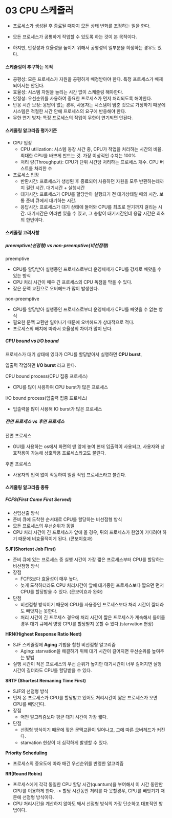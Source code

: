 # 03 CPU 스케줄러

- 프로세스가 생성된 후 종료될 때까지 모든 상태 변화를 조정하는 일을 한다.

- 모든 프로세스가 공평하게 작업할 수 있도록 하는 것이 본 목적이다.
- 하지만, 안정성과 효율성을 높이기 위해서 공평성의 일부분을 희생하는 경우도 있다.



#### 스케줄링이 추구하는 목적

- 공평성: 모든 프로세스가 자원을 공평하게 배정받아야 한다. 특정 프로세스가 배제되어서는 안된다.
- 효율성: 시스템 자원을 늘리는 시간 없이 스케줄링 해야한다.
- 안정성: 우선순위를 사용하여 중요한 프로세스가 먼저 처리되도록 해야한다.
- 반응 시간 보장: 응답이 없는 경우, 사용자는 시스템이 멈춘 것으로 가정하기 때문에 시스템은 적절한 시간 안에 프로세스의 요구에 반응해야 한다.
- 무한 연기 방지: 특정 프로세스의 작업이 무한이 연기되면 안된다.





#### 스케줄링 알고리즘 평가기준

- CPU 입장
  - CPU  utilization: 시스템 동장 시간 중, CPU가 작업을 처리하는 시간의 비율. 최대한 CPU를 바쁘게 만드는 것. 가장 이상적인 수치는 100%
  - 처리 량(Throughput): CPU가 단위 시간당 처리하는 프로세스 개수. CPU 버스트를 처리한 수
- 프로세스 입장
  - 반환시간: 프로세스가 생성된 후 종료되어 사용하던 자원을 모두 반환하는데까지 걸린 시간. 대기시간 + 실행시간
  - 대기시간: 프로세스가 CPU를 할당받아 실행되기 전 대기상태일 때의 시간. 보통 준비 큐에서 대기하는 시간.
  - 응답시간: 프로세스가 대기 상태에 들어와 CPU를 최초로 얻기까지 걸리는 시간. 대기시간은 여러번 있을 수 있고, 그 총합이 대기시간인데 응답 시간은 최초의 한번이다.



#### 스케줄링 고려사항

##### preemptive(선점형) vs non-preemptive(비선점형)

preemptive

- CPU를 할당받아 실행중인 프로세스로부터 운영체제가 CPU를 강제로 빼앗을 수 있는 방식
- CPU 처리 시간이 매우 긴 프로세스의 CPU 독점을 막을 수 있다.
- 잦은 문맥 교환으로 오버헤드가 많이 발생한다.



non-preemptive

- CPU를 할당받아 실행중인 프로세스로부터 운영체제가 CPU를 빼앗을 수 없는 방식
- 필요한 문맥 교환만 일어나기 때문에 오버헤드가 상대적으로 적다.
- 프로세스의 배치에 따라서 효율성의 차이가 많이 난다.



##### CPU bound vs I/O bound

프로세스가 대기 상태에 있다가 CPU를 할당받아서 실행하면 **CPU burst**,

입출력 작업하면 **I/O burst** 라고 한다.



CPU bound process(CPU 집중 프로세스)

- CPU를 많이 사용하여 CPU burst가 많은 프로세스

I/O bound process(입출력 집중 프로세스)

- 입출력을 많이 사용해 IO burst가 많은 프로세스



##### 전면 프로세스 vs 후면 프로세스

전면 프로세스

- GUI를 사용하는 os에서 화면의 맨 앞에 놓여 현재 입출력이 사용되고, 사용자와 상호작용이 가능해 상호작용 프로세스라고도 불린다.

후면 프로세스

- 사용자의 입력 없이 작동하여 일괄 작업 프로세스라고 불린다.





#### 스케줄링 알고리즘 종류

##### FCFS(First Come First Served)

- 선입선출 방식
- 준비 큐에 도착한 순서대로 CPU를 할당하는 비선점형 방식
- 모든 프로세스의 우선순위가 동일
- CPU 처리 시간이 긴 프로세스가 앞에 올 경우, 뒤의 프로세스가 한없이 기다려야 하기 때문에 비효율적이게 된다. (콘보이효과)

**SJF(Shortest Job First)**

- 준비 큐에 있는 프로세스 중 실행 시간이 가장 짧은 프로세스부터 CPU를 할당하는 비선점형 방식
- 장점
  - FCFS보다 효율성이 매우 높다.
  - 늦게 도착하더라도 CPU 처리시간이 앞에 대기중인 프로세스보다 짧으면 먼저 CPU를 할당받을 수 있다. (콘보이효과 완화)
- 단점
  - 비선점형 방식이기 때문에 CPU를 사용중인 프로세스보다 처리 시간이 짧더라도 빼앗지는 못한다.
  - 처리 시간이 긴 프로세스 경우에 처리 시간이 짧은 프로세스가 계속해서 들어올 경우 대기 큐에서 영엉 CPU를 할당받지 못할 수 있다.(starvation 현상)

**HRN(Highest Response Ratio Next)**

- SJF 스케쥴링에 **Aging** 기법을 합친 비선점형 알고리즘
  - Aging: starvation을 해결하기 위해 대기 시간이 길어지면 우선순위를 높여주는 방법
- 실행 시간이 적은 프로세스의 우선 순위가 높지만 대기시간이 너무 길어지면 실행 시간이 길더라도 CPU를 할당받을 수 있다.



**SRTF (Shortest Remaning Time First)**

- SJF의 선점형 방식
- 먼저 온 프로세스가 CPU를 할당받고 있어도 처리시간이 짧은 프로세스가 오면 CPU를 빼앗긴다.
- 장점
  - 어떤 알고리즘보다 평균 대기 시간이 가장 짧다.
- 단점
  - 선점형 방식이기 때문에 잦은 문맥교환이 일어나고, 그에 따른 오버헤드가 커진다.
  - starvation 현상이 더 심각하게 발생할 수 있다.



**Priority Scheduling**

- 프로세스의 중요도에 따라 매긴 우선순위를 반영한 알고리즘



**RR(Round Robin)**

- 프로세스에게 각각 동일한 CPU 할당 시간(quantum)을 부여해서 이 시간 동안만 CPU를 이용하게 한다. -> 할당 시간동안 처리를 다 못할경우, CPU를 빼앗기기 때문에 선점형 방식이다.
- CPU 처리시간을 계산하지 않아도 돼서 선점형 방식의 가장 단순하고 대표적인 방법이다.